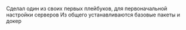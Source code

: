 Сделал один из своих первых плейбуков, для первоначальной настройки серверов 
Из общего устанавливаются базовые пакеты и докер
